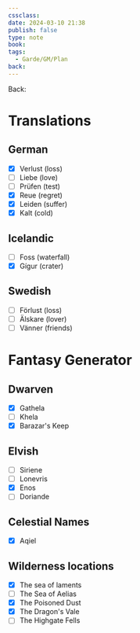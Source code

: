 ```yaml
---
cssclass: 
date: 2024-03-10 21:38
publish: false
type: note
book: 
tags:
  - Garde/GM/Plan
back:
---
```

Back: 

# Translations
## German
- [x] Verlust (loss)
- [ ] Liebe (love)
- [ ] Prüfen (test)
- [x] Reue (regret)
- [x] Leiden (suffer)
- [x] Kalt (cold)
## Icelandic
- [ ] Foss (waterfall)
- [x] Gígur (crater)
## Swedish
- [ ] Förlust (loss)
- [ ] Älskare (lover)
- [ ] Vänner (friends)

# Fantasy Generator
## Dwarven
- [x] Gathela
- [ ] Khela
- [x] Barazar's Keep
## Elvish
- [ ] Siriene
- [ ] Lonevris
- [x] Enos
- [ ] Doriande
## Celestial Names
- [x] Aqiel
## Wilderness locations
- [x] The sea of laments
- [ ] The Sea of Aelias
- [x] The Poisoned Dust
- [x] The Dragon's Vale
- [ ] The Highgate Fells